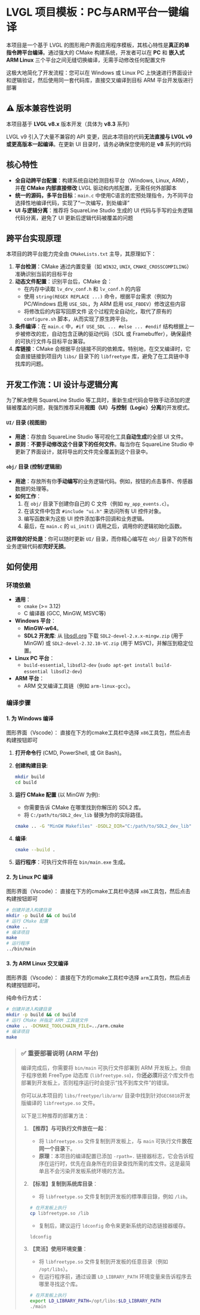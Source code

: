 # LVGL 项目模板：PC与ARM平台一键编译

本项目是一个基于 LVGL 的图形用户界面应用程序模板，其核心特性是**真正的单指令跨平台编译**。通过强大的 CMake 构建系统，开发者可以在 **PC** 和 **嵌入式 ARM Linux** 三个平台之间无缝切换编译，无需手动修改任何配置文件

这极大地简化了开发流程：您可以在 Windows 或 Linux PC 上快速进行界面设计和逻辑验证，然后使用同一套代码库，直接交叉编译到目标 ARM 平台开发版进行部署

## ⚠️ 版本兼容性说明

本项目基于 **LVGL v8.x** 版本开发（具体为 **v8.3** 系列）

LVGL v9 引入了大量不兼容的 API 变更，因此本项目的代码**无法直接与 LVGL v9 或更高版本一起编译**。在更新 UI 目录时，请务必确保您使用的是 **v8** 系列的代码

## 核心特性

*   **全自动跨平台配置**：构建系统自动检测目标平台（Windows, Linux, ARM），并**在 CMake 内部直接修改** LVGL 驱动和内核配置，无需任何外部脚本
*   **统一的源码，多平台目标**：`main.c` 中使用C语言的宏预处理指令，为不同平台选择性地编译代码，实现了“一次编写，到处编译”
*   **UI 与逻辑分离**：推荐将 SquareLine Studio 生成的 UI 代码与手写的业务逻辑代码分离，避免了 UI 更新后逻辑代码被覆盖的问题

## 跨平台实现原理

本项目的跨平台能力完全由 `CMakeLists.txt` 主导，其原理如下：

1.  **平台检测**：CMake 通过内置变量（如 `WIN32`, `UNIX`, `CMAKE_CROSSCOMPILING`）准确识别当前的目标平台
2.  **动态文件配置**：识别平台后，CMake 会：
    *   在内存中读取 `lv_drv_conf.h` 和 `lv_conf.h` 的内容
    *   使用 `string(REGEX REPLACE ...)` 命令，根据平台需求（例如为 PC/Windows 启用 `USE_SDL`，为 ARM 启用 `USE_FBDEV`）修改这些内容
    *   将修改后的内容写回原文件
    这个过程完全自动化，取代了原有的 `configure.sh` 脚本，从而实现了原生跨平台。
3.  **条件编译**：在 `main.c` 中，`#if USE_SDL ... #else ... #endif` 结构根据上一步被修改的宏，自动包含正确的驱动代码（SDL 或 Framebuffer），确保最终的可执行文件与目标平台兼容。
4.  **库链接**：CMake 会根据平台链接不同的依赖库。特别地，在交叉编译时，它会直接链接到项目内 `libs/` 目录下的 `libfreetype` 库，避免了在工具链中寻找库的问题。

## 开发工作流：UI 设计与逻辑分离

为了解决使用 SquareLine Studio 等工具时，重新生成代码会导致手动添加的逻辑被覆盖的问题，我强烈推荐采用**视图（UI）与控制（Logic）分离**的开发模式。

#### `UI/` 目录 (视图层)

*   **用途**：存放由 SquareLine Studio 等可视化工具**自动生成**的全部 UI 文件。
*   **原则**：**不要手动修改这个目录下的任何文件**。每当你在 SquareLine Studio 中更新了界面设计，就将导出的文件完全覆盖到这个目录中。

#### `obj/` 目录 (控制/逻辑层)

*   **用途**：存放所有你**手动编写**的业务逻辑代码。例如，按钮的点击事件、传感器数据的处理等。
*   **如何工作**：
    1.  在 `obj/` 目录下创建你自己的 C 文件（例如 `my_app_events.c`）。
    2.  在该文件中包含 `#include "ui.h"` 来访问所有 UI 控件对象。
    3.  编写函数来为这些 UI 控件添加事件回调和业务逻辑。
    4.  最后，在 `main.c` 的 `ui_init()` 调用之后，调用你的逻辑初始化函数。

**这样做的好处是**：你可以随时更新 `UI/` 目录，而你精心编写在 `obj/` 目录下的所有业务逻辑代码都**完好无损**。

## 如何使用

### 环境依赖

*   **通用**：
    *   `cmake` (>= 3.12)
    *   C 编译器 (GCC, MinGW, MSVC等)
*   **Windows 平台**：
    *   **MinGW-w64**。
    *   **SDL2 开发库**: 从 [libsdl.org](https://github.com/libsdl-org/SDL/releases/tag/release-2.32.10) 下载 `SDL2-devel-2.x.x-mingw.zip` (用于 MinGW) 或 `SDL2-devel-2.32.10-VC.zip` (用于 MSVC)，并解压到稳定位置。
*   **Linux PC 平台**：
    *   `build-essential`, `libsdl2-dev` (`sudo apt-get install build-essential libsdl2-dev`)
*   **ARM 平台**：
    *   ARM 交叉编译工具链（例如 `arm-linux-gcc`）。

### 编译步骤

#### 1. 为 Windows 编译

图形界面（Vscode）：
  直接在下方的cmake工具栏中选择 `x86`工具包，然后点击构建按钮即可

1.  **打开命令行** (CMD, PowerShell, 或 Git Bash)。
2.  **创建构建目录**:
    
    ```bash
    mkdir build
    cd build
    ```
3.  **运行 CMake 配置** (以 MinGW 为例):
    *   你需要告诉 CMake 在哪里找到你解压的 SDL2 库。
    *   将 `C:/path/to/SDL2_dev_lib` 替换为你的实际路径。

    ```bash
    cmake .. -G "MinGW Makefiles" -DSDL2_DIR="C:/path/to/SDL2_dev_lib"
    ```
4.  **编译**:
    ```bash
    cmake --build .
    ```
5.  **运行程序**：可执行文件将在 `bin/main.exe` 生成。

#### 2. 为 Linux PC 编译

图形界面（Vscode）：
  直接在下方的cmake工具栏中选择 `x86`工具包，然后点击构建按钮即可

```bash
# 创建并进入构建目录
mkdir -p build && cd build
# 运行 CMake 配置
cmake ..
# 编译项目
make
# 运行程序
../bin/main
```

#### 3. 为 ARM Linux 交叉编译

图形界面（Vscode）：
  直接在下方的cmake工具栏中选择 `arm`工具包，然后点击构建按钮即可。

纯命令行方式：

```bash
# 创建并进入构建目录
mkdir -p build && cd build
# 运行 CMake 并指定 ARM 工具链文件
cmake .. -DCMAKE_TOOLCHAIN_FILE=../arm.cmake
# 编译项目
make
```

> ### **✅ 重要部署说明 (ARM 平台)**
>
> 编译完成后，你需要将 `bin/main` 可执行文件部署到 ARM 开发板上。但由于程序依赖 FreeType 动态库 (`libfreetype.so`)，你**还必须**将这个库文件也部署到开发板上，否则程序运行时会提示“找不到库文件”的错误。
>
> 你可以从本项目的 `libs/freetype/lib/arm/` 目录中找到针对`GEC6818`开发版编译的 `libfreetype.so` 文件。
>
> 以下是三种推荐的部署方法：
>
> 1.  **【推荐】与可执行文件放在一起**：
>     *   将 `libfreetype.so` 文件复制到开发板上，与 `main` 可执行文件**放在同一个目录**下。
>     *   **原理**：本项目的编译配置已添加 `-rpath=.` 链接器标志，它会告诉程序在运行时，优先在自身所在的目录查找所需的库文件。这是最简单且不会污染开发板系统环境的方法。
>
> 2.  **【标准】复制到系统库目录**：
>     *   将 `libfreetype.so` 文件复制到开发板的標準庫目錄，例如  `/lib`。
>       ```bash
>       # 在开发板上执行
>       cp libfreetype.so /lib
>       ```
>     *   复制后，建议运行 `ldconfig` 命令来更新系统的动态链接器缓存。
>       ```bash
>       ldconfig
>       ```
>
> 3.  **【灵活】使用环境变量**：
>     *   将 `libfreetype.so` 文件复制到开发板的任意目录（例如 `/opt/libs`）。
>     *   在运行程序前，通过设置 `LD_LIBRARY_PATH` 环境变量来告诉程序去哪里寻找这个库。
>       ```bash
>       # 在开发板上执行
>       export LD_LIBRARY_PATH=/opt/libs:$LD_LIBRARY_PATH
>       ./main
>       ```
